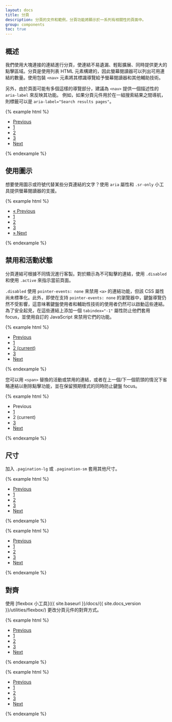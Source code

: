 ```yaml
---
layout: docs
title: 分頁
description: 分頁的文件和範例，分頁功能將顯示於一系列有相關性的頁面中。
group: components
toc: true
---
```


## 概述

我們使用大塊連接的連結進行分頁，使連結不易遺漏、輕鬆擴展、同時提供更大的點擊區域。分頁是使用列表 HTML 元素構建的，因此螢幕閱讀器可以列出可用連結的數量。使用包裝 `<nav>` 元素將其標識導覽給予螢幕閱讀器和其他輔助技術。

另外，由於頁面可能有多個這樣的導覽部分，建議為 `<nav>` 提供一個描述性的 `aria-label` 來反映其功能。 例如，如果分頁元件用於在一組搜索結果之間導航，則標籤可以是 `aria-label="Search results pages"`。

{% example html %}
<nav aria-label="Page navigation example">
  <ul class="pagination">
    <li class="page-item"><a class="page-link" href="#">Previous</a></li>
    <li class="page-item"><a class="page-link" href="#">1</a></li>
    <li class="page-item"><a class="page-link" href="#">2</a></li>
    <li class="page-item"><a class="page-link" href="#">3</a></li>
    <li class="page-item"><a class="page-link" href="#">Next</a></li>
  </ul>
</nav>
{% endexample %}

## 使用圖示

想要使用圖示或符號代替某些分頁連結的文字？使用 `aria` 屬性和 `.sr-only` 小工具提供螢幕閱讀器的支援。


{% example html %}
<nav aria-label="Page navigation example">
  <ul class="pagination">
    <li class="page-item">
      <a class="page-link" href="#" aria-label="Previous">
        <span aria-hidden="true">&laquo;</span>
        <span class="sr-only">Previous</span>
      </a>
    </li>
    <li class="page-item"><a class="page-link" href="#">1</a></li>
    <li class="page-item"><a class="page-link" href="#">2</a></li>
    <li class="page-item"><a class="page-link" href="#">3</a></li>
    <li class="page-item">
      <a class="page-link" href="#" aria-label="Next">
        <span aria-hidden="true">&raquo;</span>
        <span class="sr-only">Next</span>
      </a>
    </li>
  </ul>
</nav>
{% endexample %}

## 禁用和活動狀態

分頁連結可根據不同情況進行客製。對於顯示為不可點擊的連結，使用 `.disabled` 和使用 `.active` 來指示當前頁面。

`.disabled` 使用 `pointer-events: none` 來禁用 `<a>` 的連結功能，但該 CSS 屬性尚未標準化。此外，即使在支持 `pointer-events: none` 的瀏覽器中，鍵盤導覽仍然不受影響，這意味著鍵盤使用者和輔助性技術的使用者仍然可以啟動這些連結。為了安全起見，在這些連結上添加一個 `tabindex="-1"` 屬性防止他們套用 focus，並使用自訂的 JavaScript 來禁用它們的功能。

{% example html %}
<nav aria-label="...">
  <ul class="pagination">
    <li class="page-item disabled">
      <a class="page-link" href="#" tabindex="-1">Previous</a>
    </li>
    <li class="page-item"><a class="page-link" href="#">1</a></li>
    <li class="page-item active">
      <a class="page-link" href="#">2 <span class="sr-only">(current)</span></a>
    </li>
    <li class="page-item"><a class="page-link" href="#">3</a></li>
    <li class="page-item">
      <a class="page-link" href="#">Next</a>
    </li>
  </ul>
</nav>
{% endexample %}

您可以用 `<span>` 替換的活動或禁用的連結，或者在上一個/下一個箭頭的情況下省略連結以刪除點擊功能，並在保留預期樣式的同時防止鍵盤 focus。

{% example html %}
<nav aria-label="...">
  <ul class="pagination">
    <li class="page-item disabled">
      <span class="page-link">Previous</span>
    </li>
    <li class="page-item"><a class="page-link" href="#">1</a></li>
    <li class="page-item active">
      <span class="page-link">
        2
        <span class="sr-only">(current)</span>
      </span>
    </li>
    <li class="page-item"><a class="page-link" href="#">3</a></li>
    <li class="page-item">
      <a class="page-link" href="#">Next</a>
    </li>
  </ul>
</nav>
{% endexample %}

## 尺寸

加入 `.pagination-lg` 或 `.pagination-sm` 套用其他尺寸。


{% example html %}
<nav aria-label="...">
  <ul class="pagination pagination-lg">
    <li class="page-item disabled">
      <a class="page-link" href="#" tabindex="-1">Previous</a>
    </li>
    <li class="page-item"><a class="page-link" href="#">1</a></li>
    <li class="page-item"><a class="page-link" href="#">2</a></li>
    <li class="page-item"><a class="page-link" href="#">3</a></li>
    <li class="page-item">
      <a class="page-link" href="#">Next</a>
    </li>
  </ul>
</nav>
{% endexample %}

{% example html %}
<nav aria-label="...">
  <ul class="pagination pagination-sm">
    <li class="page-item disabled">
      <a class="page-link" href="#" tabindex="-1">Previous</a>
    </li>
    <li class="page-item"><a class="page-link" href="#">1</a></li>
    <li class="page-item"><a class="page-link" href="#">2</a></li>
    <li class="page-item"><a class="page-link" href="#">3</a></li>
    <li class="page-item">
      <a class="page-link" href="#">Next</a>
    </li>
  </ul>
</nav>
{% endexample %}

## 對齊

使用 [flexbox 小工具]({{ site.baseurl }}/docs/{{ site.docs_version }}/utilities/flexbox/) 更改分頁元件的對齊方式。


{% example html %}
<nav aria-label="Page navigation example">
  <ul class="pagination justify-content-center">
    <li class="page-item disabled">
      <a class="page-link" href="#" tabindex="-1">Previous</a>
    </li>
    <li class="page-item"><a class="page-link" href="#">1</a></li>
    <li class="page-item"><a class="page-link" href="#">2</a></li>
    <li class="page-item"><a class="page-link" href="#">3</a></li>
    <li class="page-item">
      <a class="page-link" href="#">Next</a>
    </li>
  </ul>
</nav>
{% endexample %}

{% example html %}
<nav aria-label="Page navigation example">
  <ul class="pagination justify-content-end">
    <li class="page-item disabled">
      <a class="page-link" href="#" tabindex="-1">Previous</a>
    </li>
    <li class="page-item"><a class="page-link" href="#">1</a></li>
    <li class="page-item"><a class="page-link" href="#">2</a></li>
    <li class="page-item"><a class="page-link" href="#">3</a></li>
    <li class="page-item">
      <a class="page-link" href="#">Next</a>
    </li>
  </ul>
</nav>
{% endexample %}
